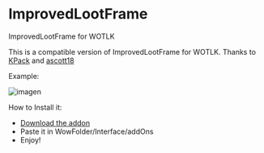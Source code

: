 # ImprovedLootFrame
ImprovedLootFrame for WOTLK

This is a compatible version of ImprovedLootFrame for WOTLK. Thanks to [KPack](https://github.com/bkader/KPack) and [ascott18](https://github.com/ascott18/ImprovedLootFrame)

Example:

![imagen](https://user-images.githubusercontent.com/30216410/181675268-9aec73bf-be6b-443e-931f-e32f8d6ad4ef.png)

How to Install it:

- [Download the addon](https://github.com/xeroot/ImprovedLootFrame/releases/download/1.0.0/ImprovedLootFrame.zip)
- Paste it in WowFolder/Interface/addOns
- Enjoy!
